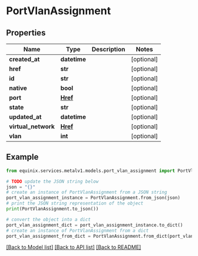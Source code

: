 # PortVlanAssignment


## Properties

Name | Type | Description | Notes
------------ | ------------- | ------------- | -------------
**created_at** | **datetime** |  | [optional] 
**href** | **str** |  | [optional] 
**id** | **str** |  | [optional] 
**native** | **bool** |  | [optional] 
**port** | [**Href**](Href.md) |  | [optional] 
**state** | **str** |  | [optional] 
**updated_at** | **datetime** |  | [optional] 
**virtual_network** | [**Href**](Href.md) |  | [optional] 
**vlan** | **int** |  | [optional] 

## Example

```python
from equinix.services.metalv1.models.port_vlan_assignment import PortVlanAssignment

# TODO update the JSON string below
json = "{}"
# create an instance of PortVlanAssignment from a JSON string
port_vlan_assignment_instance = PortVlanAssignment.from_json(json)
# print the JSON string representation of the object
print(PortVlanAssignment.to_json())

# convert the object into a dict
port_vlan_assignment_dict = port_vlan_assignment_instance.to_dict()
# create an instance of PortVlanAssignment from a dict
port_vlan_assignment_from_dict = PortVlanAssignment.from_dict(port_vlan_assignment_dict)
```
[[Back to Model list]](../README.md#documentation-for-models) [[Back to API list]](../README.md#documentation-for-api-endpoints) [[Back to README]](../README.md)


